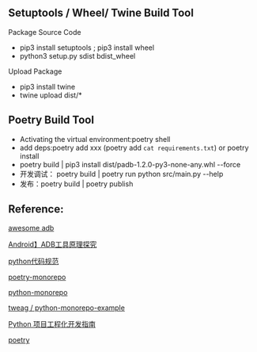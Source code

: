 ## Setuptools / Wheel/ Twine Build Tool

Package Source Code

- pip3 install setuptools ; pip3 install wheel
- python3 setup.py sdist bdist_wheel

Upload Package

- pip3 install twine
- twine upload dist/*

## Poetry Build Tool

- Activating the virtual environment:poetry shell
- add deps:poetry add xxx (poetry add `cat requirements.txt`) or poetry install
- poetry build | pip3 install dist/padb-1.2.0-py3-none-any.whl --force
- 开发调试：  poetry build | poetry run python src/main.py --help
- 发布：poetry build  | poetry publish

## Reference:

[awesome adb](http://adbcommand.com/awesome-adb/cn)

[Android】ADB工具原理探究](https://itimetraveler.github.io/2019/06/07/Android%20ADB%E5%8E%9F%E7%90%86%E6%8E%A2%E7%A9%B6/#ADB%E7%AE%80%E4%BB%8B)

[python代码规范](https://zh-google-styleguide.readthedocs.io/en/latest/google-python-styleguide/python_style_rules/)

[poetry-monorepo](https://gitlab.com/gerbenoostra/poetry-monorepo/-/tree/main/)

[python-monorepo](https://github.com/ya-mori/python-monorepo)

[tweag / python-monorepo-example](https://github.com/tweag/python-monorepo-example/blob/main/templates/pylibrary/pyproject.toml)

[Python 项目工程化开发指南](https://pyloong.github.io/pythonic-project-guidelines/practices/web/#23)

[poetry](https://python-poetry.org/docs/repositories/)
